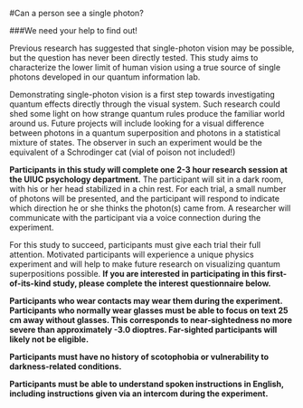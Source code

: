 #Can a person see a single photon?

###We need your help to find out!

Previous research has suggested that single-photon vision may be possible, but the question has never been directly tested. This study aims to characterize the lower limit of human vision using a true source of single photons developed in our quantum information lab.

Demonstrating single-photon vision is a first step towards investigating quantum effects directly through the visual system. Such research could shed some light on how strange quantum rules produce the familiar world around us. Future projects will include looking for a visual difference between photons in a quantum superposition and photons in a statistical mixture of states. The observer in such an experiment would be the equivalent of a Schrodinger cat (vial of poison not included!)

**Participants in this study will complete one 2-3 hour research session at the UIUC psychology department.** The participant will sit in a dark room, with his or her head stabilized in a chin rest. For each trial, a small number of photons will be presented, and the participant will respond to indicate which direction he or she thinks the photon(s) came from. A researcher will communicate with the participant via a voice connection during the experiment.

For this study to succeed, participants must give each trial their full attention. Motivated participants will experience a unique physics experiment and will help to make future research on visualizing quantum superpositions possible. **If you are interested in participating in this first-of-its-kind study, please complete the interest questionnaire below.**

**Participants who wear contacts may wear them during the experiment. Participants who normally wear glasses must be able to focus on text 25 cm away without glasses. This corresponds to near-sightedness no more severe than approximately -3.0 dioptres. Far-sighted participants will likely not be eligible.**

**Participants must have no history of scotophobia or vulnerability to darkness-related conditions.**

**Participants must be able to understand spoken instructions in English, including instructions given via an intercom during the experiment.**